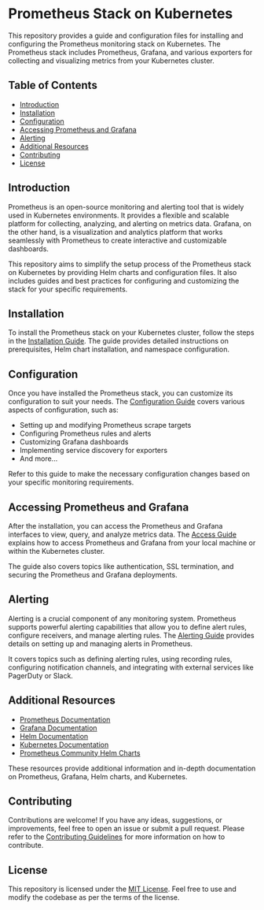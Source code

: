 # Prometheus Stack on Kubernetes

This repository provides a guide and configuration files for installing and configuring the Prometheus monitoring stack on Kubernetes. The Prometheus stack includes Prometheus, Grafana, and various exporters for collecting and visualizing metrics from your Kubernetes cluster.

## Table of Contents
- [Introduction](#introduction)
- [Installation](#installation)
- [Configuration](#configuration)
- [Accessing Prometheus and Grafana](#accessing-prometheus-and-grafana)
- [Alerting](#alerting)
- [Additional Resources](#additional-resources)
- [Contributing](#contributing)
- [License](#license)

## Introduction
Prometheus is an open-source monitoring and alerting tool that is widely used in Kubernetes environments. It provides a flexible and scalable platform for collecting, analyzing, and alerting on metrics data. Grafana, on the other hand, is a visualization and analytics platform that works seamlessly with Prometheus to create interactive and customizable dashboards.

This repository aims to simplify the setup process of the Prometheus stack on Kubernetes by providing Helm charts and configuration files. It also includes guides and best practices for configuring and customizing the stack for your specific requirements.

## Installation
To install the Prometheus stack on your Kubernetes cluster, follow the steps in the [Installation Guide](./docs/installation.md). The guide provides detailed instructions on prerequisites, Helm chart installation, and namespace configuration.

## Configuration
Once you have installed the Prometheus stack, you can customize its configuration to suit your needs. The [Configuration Guide](./docs/configuration.md) covers various aspects of configuration, such as:

- Setting up and modifying Prometheus scrape targets
- Configuring Prometheus rules and alerts
- Customizing Grafana dashboards
- Implementing service discovery for exporters
- And more...

Refer to this guide to make the necessary configuration changes based on your specific monitoring requirements.

## Accessing Prometheus and Grafana
After the installation, you can access the Prometheus and Grafana interfaces to view, query, and analyze metrics data. The [Access Guide](./docs/access.md) explains how to access Prometheus and Grafana from your local machine or within the Kubernetes cluster.

The guide also covers topics like authentication, SSL termination, and securing the Prometheus and Grafana deployments.

## Alerting
Alerting is a crucial component of any monitoring system. Prometheus supports powerful alerting capabilities that allow you to define alert rules, configure receivers, and manage alerting rules. The [Alerting Guide](./docs/alerting.md) provides details on setting up and managing alerts in Prometheus.

It covers topics such as defining alerting rules, using recording rules, configuring notification channels, and integrating with external services like PagerDuty or Slack.

## Additional Resources
- [Prometheus Documentation](https://prometheus.io/docs/)
- [Grafana Documentation](https://grafana.com/docs/)
- [Helm Documentation](https://helm.sh/docs/)
- [Kubernetes Documentation](https://kubernetes.io/docs/)
- [Prometheus Community Helm Charts](https://github.com/prometheus-community/helm-charts)

These resources provide additional information and in-depth documentation on Prometheus, Grafana, Helm charts, and Kubernetes.

## Contributing
Contributions are welcome! If you have any ideas, suggestions, or improvements, feel free to open an issue or submit a pull request. Please refer to the [Contributing Guidelines](./CONTRIBUTING.md) for more information on how to contribute.

## License
This repository is licensed under the [MIT License](./LICENSE). Feel free to use and modify the codebase as per the terms of the license.